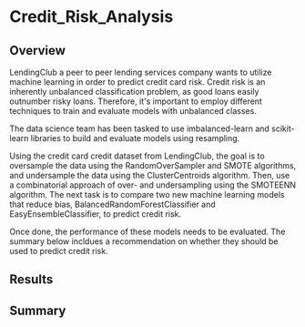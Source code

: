 # Credit_Risk_Analysis

## Overview
LendingClub a peer to peer lending services company wants to utilize machine learning in order to predict credit card risk. Credit risk is an inherently unbalanced classification problem, as good loans easily outnumber risky loans. Therefore, it's important to employ different techniques to train and evaluate models with unbalanced classes. 

The data science team has been tasked to use imbalanced-learn and scikit-learn libraries to build and evaluate models using resampling.

Using the credit card credit dataset from LendingClub, the goal is to oversample the data using the RandomOverSampler and SMOTE algorithms, and undersample the data using the ClusterCentroids algorithm. Then, use a combinatorial approach of over- and undersampling using the SMOTEENN algorithm. The next task is to compare two new machine learning models that reduce bias, BalancedRandomForestClassifier and EasyEnsembleClassifier, to predict credit risk. 

Once done, the performance of these models needs to be evaluated. The summary below incldues a recommendation on whether they should be used to predict credit risk.

## Results



## Summary
